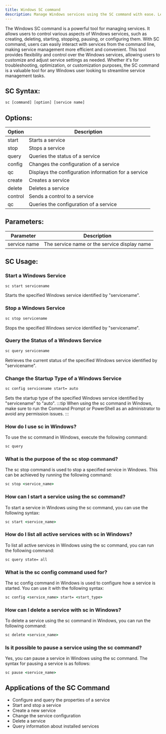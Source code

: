 ```yaml
---
title: Windows SC command
description: Manage Windows services using the SC command with ease. Learn how to control, create, delete, start, stop, pause, or configure services efficiently.
---
```


The Windows SC command is a powerful tool for managing services. It allows users to control various aspects of Windows services, such as creating, deleting, starting, stopping, pausing, or configuring them. With SC command, users can easily interact with services from the command line, making service management more efficient and convenient. This tool provides flexibility and control over the Windows services, allowing users to customize and adjust service settings as needed. Whether it's for troubleshooting, optimization, or customization purposes, the SC command is a valuable tool for any Windows user looking to streamline service management tasks.

## SC Syntax:
```cmd
sc [command] [option] [service name]
```

## Options:
| Option | Description                                |
|--------|--------------------------------------------|
| start  | Starts a service                           |
| stop   | Stops a service                            |
| query  | Queries the status of a service            |
| config | Changes the configuration of a service     |
| qc     | Displays the configuration information for a service |
| create | Creates a service                         |
| delete | Deletes a service                         |
| control| Sends a control to a service               |
| qc     | Queries the configuration of a service     |

## Parameters:
| Parameter    | Description                                     |
|--------------|-------------------------------------------------|
| service name | The service name or the service display name     |

## SC Usage:
### Start a Windows Service
```cmd
sc start servicename
```
Starts the specified Windows service identified by "servicename".

### Stop a Windows Service
```cmd
sc stop servicename
```
Stops the specified Windows service identified by "servicename".

### Query the Status of a Windows Service
```cmd
sc query servicename
```
Retrieves the current status of the specified Windows service identified by "servicename".

### Change the Startup Type of a Windows Service
```cmd
sc config servicename start= auto
```
Sets the startup type of the specified Windows service identified by "servicename" to "auto".
:::tip
When using the sc command in Windows, make sure to run the Command Prompt or PowerShell as an administrator to avoid any permission issues.
:::

### How do I use sc in Windows?
To use the sc command in Windows, execute the following command:
```cmd
sc query
```

### What is the purpose of the sc stop command?
The sc stop command is used to stop a specified service in Windows. This can be achieved by running the following command:
```cmd
sc stop <service_name>
```

### How can I start a service using the sc command?
To start a service in Windows using the sc command, you can use the following syntax:
```cmd
sc start <service_name>
```

### How do I list all active services with sc in Windows?
To list all active services in Windows using the sc command, you can run the following command:
```cmd
sc query state= all
```

### What is the sc config command used for?
The sc config command in Windows is used to configure how a service is started. You can use it with the following syntax:
```cmd
sc config <service_name> start= <start_type>
```

### How can I delete a service with sc in Windows?
To delete a service using the sc command in Windows, you can run the following command:
```cmd
sc delete <service_name>
```

### Is it possible to pause a service using the sc command?
Yes, you can pause a service in Windows using the sc command. The syntax for pausing a service is as follows:
```cmd
sc pause <service_name>
```

## Applications of the SC Command

- Configure and query the properties of a service
- Start and stop a service
- Create a new service
- Change the service configuration
- Delete a service
- Query information about installed services